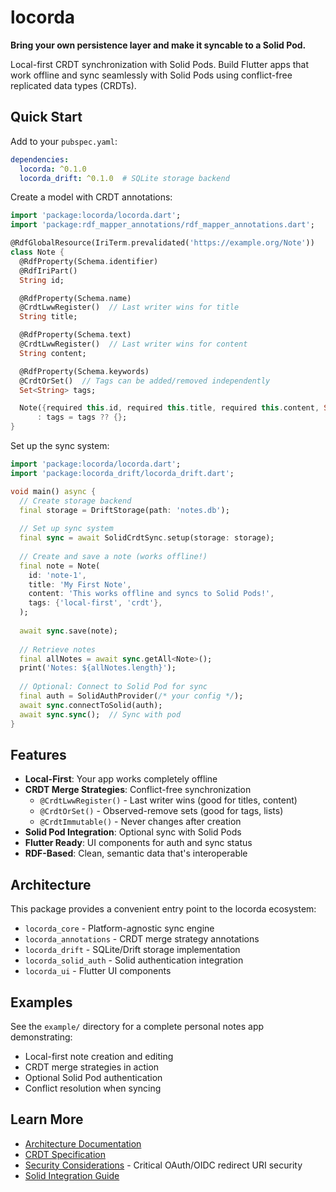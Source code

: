 # locorda

**Bring your own persistence layer and make it syncable to a Solid Pod.**

Local-first CRDT synchronization with Solid Pods. Build Flutter apps that work offline and sync seamlessly with Solid Pods using conflict-free replicated data types (CRDTs).

## Quick Start

Add to your `pubspec.yaml`:

```yaml
dependencies:
  locorda: ^0.1.0
  locorda_drift: ^0.1.0  # SQLite storage backend
```

Create a model with CRDT annotations:

```dart
import 'package:locorda/locorda.dart';
import 'package:rdf_mapper_annotations/rdf_mapper_annotations.dart';

@RdfGlobalResource(IriTerm.prevalidated('https://example.org/Note'))
class Note {
  @RdfProperty(Schema.identifier)
  @RdfIriPart()
  String id;

  @RdfProperty(Schema.name)
  @CrdtLwwRegister()  // Last writer wins for title
  String title;

  @RdfProperty(Schema.text)
  @CrdtLwwRegister()  // Last writer wins for content
  String content;

  @RdfProperty(Schema.keywords)
  @CrdtOrSet()  // Tags can be added/removed independently
  Set<String> tags;

  Note({required this.id, required this.title, required this.content, Set<String>? tags})
      : tags = tags ?? {};
}
```

Set up the sync system:

```dart
import 'package:locorda/locorda.dart';
import 'package:locorda_drift/locorda_drift.dart';

void main() async {
  // Create storage backend
  final storage = DriftStorage(path: 'notes.db');
  
  // Set up sync system
  final sync = await SolidCrdtSync.setup(storage: storage);
  
  // Create and save a note (works offline!)
  final note = Note(
    id: 'note-1',
    title: 'My First Note',
    content: 'This works offline and syncs to Solid Pods!',
    tags: {'local-first', 'crdt'},
  );
  
  await sync.save(note);
  
  // Retrieve notes
  final allNotes = await sync.getAll<Note>();
  print('Notes: ${allNotes.length}');
  
  // Optional: Connect to Solid Pod for sync
  final auth = SolidAuthProvider(/* your config */);
  await sync.connectToSolid(auth);
  await sync.sync();  // Sync with pod
}
```

## Features

- **Local-First**: Your app works completely offline
- **CRDT Merge Strategies**: Conflict-free synchronization
  - `@CrdtLwwRegister()` - Last writer wins (good for titles, content)
  - `@CrdtOrSet()` - Observed-remove sets (good for tags, lists)
  - `@CrdtImmutable()` - Never changes after creation
- **Solid Pod Integration**: Optional sync with Solid Pods
- **Flutter Ready**: UI components for auth and sync status
- **RDF-Based**: Clean, semantic data that's interoperable

## Architecture

This package provides a convenient entry point to the locorda ecosystem:

- `locorda_core` - Platform-agnostic sync engine
- `locorda_annotations` - CRDT merge strategy annotations  
- `locorda_drift` - SQLite/Drift storage implementation
- `locorda_solid_auth` - Solid authentication integration
- `locorda_ui` - Flutter UI components

## Examples

See the `example/` directory for a complete personal notes app demonstrating:
- Local-first note creation and editing
- CRDT merge strategies in action
- Optional Solid Pod authentication
- Conflict resolution when syncing

## Learn More

- [Architecture Documentation](https://github.com/your-org/locorda/blob/main/spec/docs/ARCHITECTURE.md)
- [CRDT Specification](https://github.com/your-org/locorda/blob/main/spec/CRDT_SPECIFICATION.md)
- [Security Considerations](https://github.com/your-org/locorda/blob/main/spec/docs/SECURITY.md) - Critical OAuth/OIDC redirect URI security
- [Solid Integration Guide](https://github.com/your-org/locorda/blob/main/docs/SOLID_INTEGRATION.md)